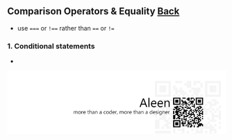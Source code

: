 ## Comparison Operators & Equality [**Back**](./../README.md)

- use `===` or `!==` rather than `==` or `!=`

### 1. Conditional statements

- 

<a href="http://aleen42.github.io/" target="_blank" ><img src="./../pic/tail.gif"></a>